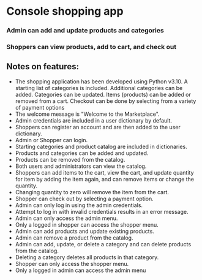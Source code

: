 # Console shopping app
### Admin can add and update products and categories
### Shoppers can view products, add to cart, and check out
## Notes on features:
- The shopping application has been developed using Python v3.10. A starting list of categories is included. Additional categories can be added. Categories can be updated. Items (products) can be added or removed from a cart. Checkout can be done by selecting from a variety of payment options
- The welcome message is "Welcome to the Marketplace".
- Admin credentials are included in a user dictionary by default.
- Shoppers can register an account and are then added to the user dictionary.
- Admin or Shopper can login.
- Starting categories and product catalog are included in dictionaries.
- Products and categories can be added and updated.
- Products can be removed from the catalog.
- Both users and administrators can view the catalog.
- Shoppers can add items to the cart, view the cart, and update quantity for item by adding the item again, and can remove items or change the quantity.
- Changing quantity to zero will remove the item from the cart.
- Shopper can check out by selecting a payment option.
- Admin can only log in using the admin credentials.
- Attempt to log in with invalid credentials results in an error message.
- Admin can only access the admin menu.
- Only a logged in shopper can access the shopper menu.
- Admin can add products and update existing products.
- Admin can remove a product from the catalog.
- Admin can add, update, or delete a category and can delete products from the catalog.
- Deleting a category deletes all products in that category.
- Shopper can only access the shopper menu.
- Only a logged in admin can access the admin menu
